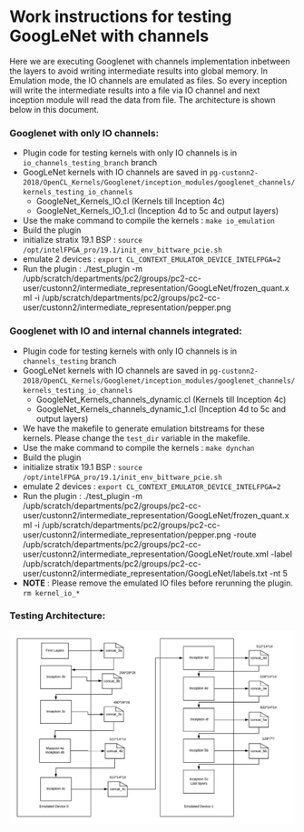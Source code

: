 # Work instructions for testing GoogLeNet with channels
Here we are executing Googlenet with channels implementation inbetween the layers to avoid writing intermediate results into global memory. In Emulation mode, the IO channels are emulated as files. So every inception will write the intermediate results into a file via IO channel and next inception module will read the data from file. The architecture is shown below in this document.
### Googlenet with only IO channels:
- Plugin code for testing kernels with only IO channels is in `io_channels_testing_branch` branch
- GoogLeNet kernels with IO channels are saved in `pg-custonn2-2018/OpenCL_Kernels/Googlenet/inception_modules/googlenet_channels/kernels_testing_io_channels`
    - GoogleNet_Kernels_IO.cl (Kernels till Inception 4c)
    - GoogleNet_Kernels_IO_1.cl (Inception 4d to 5c and output layers)
- Use the make command to compile the kernels : `make io_emulation`
- Build the plugin
- initialize stratix 19.1 BSP : `source /opt/intelFPGA_pro/19.1/init_env_bittware_pcie.sh`
- emulate 2 devices : `export CL_CONTEXT_EMULATOR_DEVICE_INTELFPGA=2`
- Run the plugin :
    ./test_plugin -m /upb/scratch/departments/pc2/groups/pc2-cc-user/custonn2/intermediate_representation/GoogLeNet/frozen_quant.xml -i /upb/scratch/departments/pc2/groups/pc2-cc-user/custonn2/intermediate_representation/pepper.png 
### Googlenet with IO and internal channels integrated:
- Plugin code for testing kernels with only IO channels is in `channels_testing` branch
- GoogLeNet kernels with IO channels are saved in `pg-custonn2-2018/OpenCL_Kernels/Googlenet/inception_modules/googlenet_channels/kernels_testing_io_channels`
    - GoogleNet_Kernels_channels_dynamic.cl (Kernels till Inception 4c)
    - GoogleNet_Kernels_channels_dynamic_1.cl (Inception 4d to 5c and output layers)
- We have the makefile to generate emulation bitstreams for these kernels. Please change the `test_dir` variable in the makefile. 
- Use the make command to compile the kernels : `make dynchan`
- Build the plugin
- initialize stratix 19.1 BSP : `source /opt/intelFPGA_pro/19.1/init_env_bittware_pcie.sh`
- emulate 2 devices : `export CL_CONTEXT_EMULATOR_DEVICE_INTELFPGA=2`
- Run the plugin :
    ./test_plugin -m /upb/scratch/departments/pc2/groups/pc2-cc-user/custonn2/intermediate_representation/GoogLeNet/frozen_quant.xml -i /upb/scratch/departments/pc2/groups/pc2-cc-user/custonn2/intermediate_representation/pepper.png -route /upb/scratch/departments/pc2/groups/pc2-cc-user/custonn2/intermediate_representation/GoogLeNet/route.xml -label /upb/scratch/departments/pc2/groups/pc2-cc-user/custonn2/intermediate_representation/GoogLeNet/labels.txt -nt 5
- **NOTE** : Please remove the emulated IO files before rerunning the plugin. `rm kernel_io_*`
### Testing Architecture:
![Testing block diagram](Testing_infra.png)